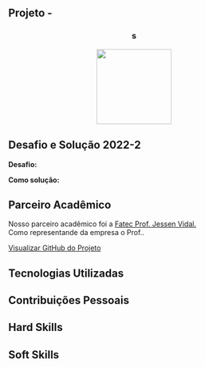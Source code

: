 ## Projeto - 

<div align=center>
 <h3>s</h3>
  <img src="" width=150 alt="" />
 </div>

## Desafio e Solução 2022-2
<b>Desafio:</b> 

<b>Como solução:</b> 
  

## Parceiro Acadêmico
Nosso parceiro acadêmico foi a <a href="">Fatec Prof. Jessen Vidal.</a><br>
Como representande da empresa o Prof..

[Visualizar GitHub do Projeto]()

## Tecnologias Utilizadas


## Contribuições Pessoais

## Hard Skills



## Soft Skills

